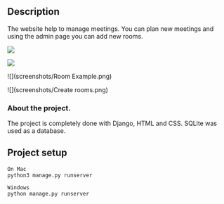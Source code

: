 <h1 align="center"MEETING PLANER</h1>

## Description
<p align="center">

The website help to manage meetings. You can plan new meetings and using the admin page you can add new rooms.
<p align="center">

![](screenshots/welcome-screenshot.png)

![](screenshots/Roomlists.png)

![](screenshots/Room Example.png)

![](screenshots/Create rooms.png)
</p>

### About the project.
The project is completely done with Django, HTML and CSS. SQLite was used as a database.

## Project setup

```
On Mac
python3 manage.py runserver

Windows
python manage.py runserver
```
